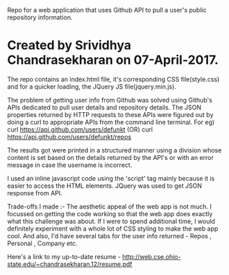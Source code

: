 Repo for a web application that uses Github API to pull a user's public repository information. 

Created by Srividhya Chandrasekharan on 07-April-2017.
================

The repo contains an index.html file, it's corresponding CSS file(style.css) and for a quicker loading, the JQuery JS file(jquery.min.js).

The problem of getting user info from Github was solved using Github's APIs dedicated to pull user details and repository details. The JSON properties returned by HTTP requests to these APIs were figured out by doing a curl to appropriate APIs from the command line terminal.
For eg) curl https://api.github.com/users/defunkt (OR)  curl https://api.github.com/users/defunkt/repos

The results got were printed in a structured manner using a division whose content is set based on the details returned by the API's or with an error message in case the username is incorrect. 

I used an inline javascript code using the 'script' tag mainly because it is easier to access the HTML elements. JQuery was used to get JSON response from API. 

Trade-offs I made :- The aesthetic appeal of the web app is not much. I focussed on getting the code working so that the web app does exactly what this challenge was about. If I were to spend additional time, I would definitely experiment with a whole lot of CSS styling to make the web app cool. And also, I'd have several tabs for the user info returned - Repos , Personal , Company etc. 

Here's a link to my up-to-date resume - http://web.cse.ohio-state.edu/~chandrasekharan.12/resume.pdf
